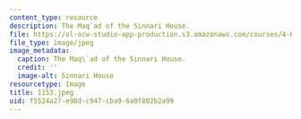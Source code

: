 ```yaml
---
content_type: resource
description: The Maq`ad of the Sinnari House.
file: https://ol-ocw-studio-app-production.s3.amazonaws.com/courses/4-615-the-architecture-of-cairo-spring-2002/f5524a27e98dc947cba96a0f802b2a99_1153.jpeg
file_type: image/jpeg
image_metadata:
  caption: The Maq\`ad of the Sinnari House.
  credit: ''
  image-alt: Sinnari House
resourcetype: Image
title: 1153.jpeg
uid: f5524a27-e98d-c947-cba9-6a0f802b2a99
---
```

